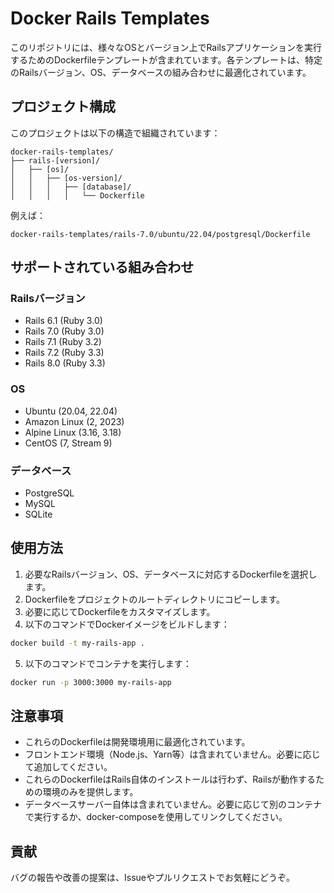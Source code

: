 # Docker Rails Templates

このリポジトリには、様々なOSとバージョン上でRailsアプリケーションを実行するためのDockerfileテンプレートが含まれています。各テンプレートは、特定のRailsバージョン、OS、データベースの組み合わせに最適化されています。

## プロジェクト構成

このプロジェクトは以下の構造で組織されています：

```
docker-rails-templates/
├── rails-[version]/
│   ├── [os]/
│   │   ├── [os-version]/
│   │   │   ├── [database]/
│   │   │   │   └── Dockerfile
```

例えば：

```
docker-rails-templates/rails-7.0/ubuntu/22.04/postgresql/Dockerfile
```

## サポートされている組み合わせ

### Railsバージョン

- Rails 6.1 (Ruby 3.0)
- Rails 7.0 (Ruby 3.0)
- Rails 7.1 (Ruby 3.2)
- Rails 7.2 (Ruby 3.3)
- Rails 8.0 (Ruby 3.3)

### OS

- Ubuntu (20.04, 22.04)
- Amazon Linux (2, 2023)
- Alpine Linux (3.16, 3.18)
- CentOS (7, Stream 9)

### データベース

- PostgreSQL
- MySQL
- SQLite

## 使用方法

1. 必要なRailsバージョン、OS、データベースに対応するDockerfileを選択します。
2. Dockerfileをプロジェクトのルートディレクトリにコピーします。
3. 必要に応じてDockerfileをカスタマイズします。
4. 以下のコマンドでDockerイメージをビルドします：

```bash
docker build -t my-rails-app .
```

5. 以下のコマンドでコンテナを実行します：

```bash
docker run -p 3000:3000 my-rails-app
```

## 注意事項

- これらのDockerfileは開発環境用に最適化されています。
- フロントエンド環境（Node.js、Yarn等）は含まれていません。必要に応じて追加してください。
- これらのDockerfileはRails自体のインストールは行わず、Railsが動作するための環境のみを提供します。
- データベースサーバー自体は含まれていません。必要に応じて別のコンテナで実行するか、docker-composeを使用してリンクしてください。

## 貢献

バグの報告や改善の提案は、Issueやプルリクエストでお気軽にどうぞ。



